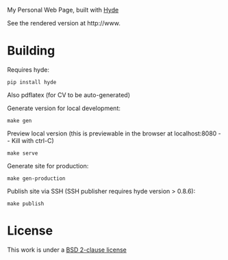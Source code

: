 My Personal Web Page, built with [Hyde](http://hyde.github.io/)

See the rendered version at http://www.

Building
========
Requires hyde:

    pip install hyde

Also pdflatex (for CV to be auto-generated)

Generate version for local development:

    make gen

Preview local version
(this is previewable in the browser at localhost:8080 -- Kill with ctrl-C)

    make serve

Generate site for production:

    make gen-production

Publish site via SSH (SSH publisher requires hyde version > 0.8.6):

    make publish

License
=======
This work is under a [BSD 2-clause license](http://opensource.org/licenses/BSD-2-Clause)
